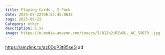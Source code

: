 ```yaml
---
title: Playing Cards , 2 Pack
date: 2025-09-22T06:25:45.061Z
tags: 2025-09-22
Category: other
description: 5.xx
image: https://m.media-amazon.com/images/I/81Zq2iRZwXL._AC_SX679_.jpg
---
```

https://amzlink.to/az0DoP3t85seG  ad